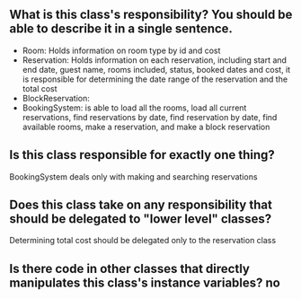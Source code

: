## What is this class's responsibility? You should be able to describe it in a single sentence.
  * Room: Holds information on room type by id and cost 
  * Reservation: Holds information on each reservation, including start and end date, guest name, rooms included, status, booked dates and cost, it is responsible for determining the date range of the reservation and the total cost
  * BlockReservation:
  * BookingSystem: is able to load all the rooms, load all current reservations, find reservations by date, find reservation by date, find available rooms, make a reservation, and make a block reservation

## Is this class responsible for exactly one thing?
BookingSystem deals only with making and searching reservations

## Does this class take on any responsibility that should be delegated to "lower level" classes?
Determining total cost should be delegated only to the reservation class

## Is there code in other classes that directly manipulates this class's instance variables? no